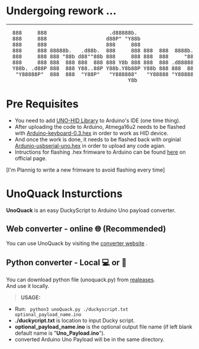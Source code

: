 # Undergoing rework ...
___________________________
<pre>
  888     888                    .d88888b.                             888      
  888     888                   d88P" "Y88b                            888      
  888     888                   888     888                            888           _      _      _
  888     888 88888b.   .d88b.  888     888 888  888  8888b.   .d8888b 888  888    >(.)__ <(.)__ =(.)__
  888     888 888 "88b d88""88b 888     888 888  888     "88b d88P"    888 .88P     (___/  (___/  (___/ 
  888     888 888  888 888  888 888 Y8b 888 888  888 .d888888 888      888888K    -^------^-------^-----
  Y88b. .d88P 888  888 Y88..88P Y88b.Y8b88P Y88b 888 888  888 Y88b.    888 "88b       fCoderSociety &trade;
   "Y88888P"  888  888  "Y88P"   "Y888888"   "Y88888 "Y888888  "Y8888P 888   88L" 
                                       Y8b                                      
</pre>

# Pre Requisites
- You need to add [UNO-HID Library](https://github.com/SFE-Chris/UNO-HIDKeyboard-Library) to Arduino's IDE (one time thing).
- After uploading the code to Arduino, Atmega16u2 needs to be flashed with [Arduino-keyboard-0.3.hex](https://github.com/coopermaa/USBKeyboard/tree/master/firmware) in order to work as HID device.
- And once the work is done, it needs to be flashed back with orginial [Ardunio-usbserial-uno.hex](https://github.com/arduino/ArduinoCore-avr/blob/master/firmwares/atmegaxxu2/arduino-usbserial/Arduino-usbserial-uno.hex) in order to upload any code agian.
- Intructions for flashing .hex frimware to Arduino can be found [here](https://www.arduino.cc/en/Hacking/DFUProgramming8U2) on official page.  
  
 \[I'm Plannig to write a new frimware to avoid flashing every time\]
 
 # UnoQuack Insturctions
**UnoQuack** is an easy DuckyScript to Arduino Uno payload converter.   
  
## Web converter - online 🌐 (Recommended)
You can use UnoQuack by visiting the <a href="https://fcodersociety.github.io/UnoQuack/" target="_blank">converter website</a> .

## Python converter - Local 💻 or 📱

You can download python file (unoquack.py) from [realeases](https://github.com/cipherusprime/UnoQuack/releases/download/v1.0/unoQuack.py).  
And use it locally.

> **USAGE:**   
- Run: ` python3 unoQuack.py ./duckyscript.txt optional_payload_name.ino`
- **./duckycript.txt** is location to input Ducky script.
- **optional_payload_name.ino** is the optional output file name (if left blank default name is "**Uno_Payload.ino**").
- converted Arduino Uno Payload will be in the same directory.
